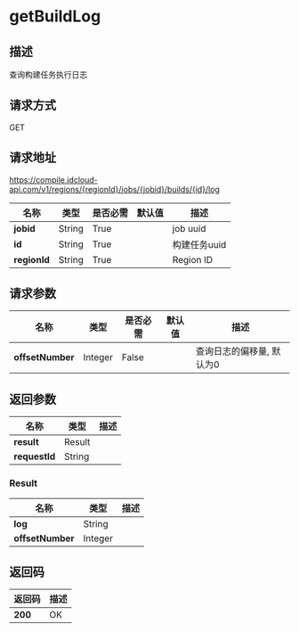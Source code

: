 # getBuildLog


## 描述
查询构建任务执行日志

## 请求方式
GET

## 请求地址
https://compile.jdcloud-api.com/v1/regions/{regionId}/jobs/{jobid}/builds/{id}/log

|名称|类型|是否必需|默认值|描述|
|---|---|---|---|---|
|**jobid**|String|True| |job uuid|
|**id**|String|True| |构建任务uuid|
|**regionId**|String|True| |Region ID|

## 请求参数
|名称|类型|是否必需|默认值|描述|
|---|---|---|---|---|
|**offsetNumber**|Integer|False| |查询日志的偏移量, 默认为0|


## 返回参数
|名称|类型|描述|
|---|---|---|
|**result**|Result| |
|**requestId**|String| |

### Result
|名称|类型|描述|
|---|---|---|
|**log**|String| |
|**offsetNumber**|Integer| |

## 返回码
|返回码|描述|
|---|---|
|**200**|OK|
